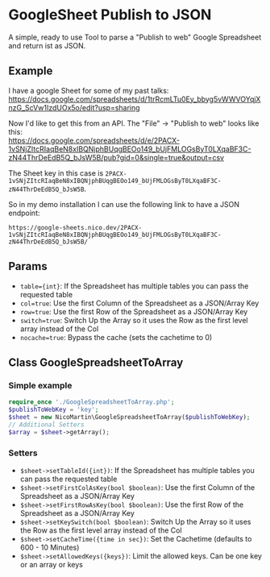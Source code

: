 # GoogleSheet Publish to JSON

A simple, ready to use Tool to parse a "Publish to web" Google Spreadsheet and return ist as JSON.

## Example
I have a google Sheet for some of my past talks:  
https://docs.google.com/spreadsheets/d/1trRcmLTu0Ey_bbyg5vWWVOYqjXnzG_ScVw1IzdUOx5o/edit?usp=sharing

Now I'd like to get this from an API. The "File" -> "Publish to web" looks like this:  
https://docs.google.com/spreadsheets/d/e/2PACX-1vSNjZItcRIaqBeN8xIBQNjphBUqgBEOo149_bUjFMLOGsByT0LXqaBF3C-zN44ThrDeEdB5Q_bJsW5B/pub?gid=0&single=true&output=csv

The Sheet key in this case is `2PACX-1vSNjZItcRIaqBeN8xIBQNjphBUqgBEOo149_bUjFMLOGsByT0LXqaBF3C-zN44ThrDeEdB5Q_bJsW5B`.

So in my demo installation I can use the following link to have a JSON endpoint:
```
https://google-sheets.nico.dev/2PACX-1vSNjZItcRIaqBeN8xIBQNjphBUqgBEOo149_bUjFMLOGsByT0LXqaBF3C-zN44ThrDeEdB5Q_bJsW5B/
```

## Params
* `table={int}`: If the Spreadsheet has multiple tables you can pass the requested table
* `col=true`: Use the first Column of the Spreadsheet as a JSON/Array Key
* `row=true`: Use the first Row of the Spreadsheet as a JSON/Array Key
* `switch=true`: Switch Up the Array so it uses the Row as the first level array instead of the Col
* `nocache=true`: Bypass the cache (sets the cachetime to 0)

## Class GoogleSpreadsheetToArray
### Simple example
```php
require_once './GoogleSpreadsheetToArray.php';
$publishToWebKey = 'key';
$sheet = new NicoMartin\GoogleSpreadsheetToArray($publishToWebKey);
// Additional Setters
$array = $sheet->getArray();
```

### Setters
* `$sheet->setTableId({int})`: If the Spreadsheet has multiple tables you can pass the requested table
* `$sheet->setFirstColAsKey(bool $boolean)`: Use the first Column of the Spreadsheet as a JSON/Array Key
* `$sheet->setFirstRowAsKey(bool $boolean)`: Use the first Row of the Spreadsheet as a JSON/Array Key
* `$sheet->setKeySwitch(bool $boolean)`: Switch Up the Array so it uses the Row as the first level array instead of the Col
* `$sheet->setCacheTime({time in sec})`: Set the Cachetime (defaults to 600 - 10 Minutes)
* `$sheet->setAllowedKeys({keys})`: Limit the allowed keys. Can be one key or an array or keys
